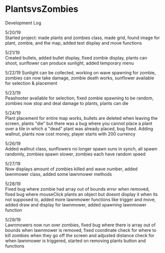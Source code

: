 # PlantsvsZombies

Development Log     

5/20/19  
Started project: made plants and zombies class, made grid, found image for plant, zombie, and the map, added test display and move functions  

5/21/19  
Created bullets, added bullet display, fixed zombie display, plants can shoot, sunflower can produce sunlight, added temporary menu  

5/22/19 
Sunlight can be collected, working on wave spawning for zombie, zombies can now take damage, zombie death works, sunflower available for selection & placement  

5/23/19    
Peashooter available for selection, fixed zombie spawning to be random, zombies now stop and deal damage to plants, plants can die  

5/24/19  
Plant placement for entire map works, bullets are deleted when leaving the screen, plants "die" but there was a bug where you cannot place a plant over a tile in which a "dead" plant was already placed, bug fixed. Adding wallnut, plants now cost money, player starts with 200 currency  

5/26/19   
Added wallnut class, sunflowers no longer spawn suns in synch, all spawn randomly, zombies spawn slower, zombies each have random speed 

5/27/19  
Now displays amount of zombies killed and wave number, added lawnmower class, added some lawnmower methods  

5/28/19   
Fixed bug where zombie had array out of bounds error when removed, fixed bug where mouseClick plants an object but doesnt display it when its not supposed to, added more lawnmower functions like trigger and move, added draw and display for lawnmower, added spawning lawnmower function  

5/29/19  
Lawnmowers now run over zombies, fixed bug where there is array out of bounds when lawnmower is removed, fixed coordinate check for where to kill zombies when they go off the screen and adjusted distance check for when lawnmower is triggered, started on removing plants button and functions  








